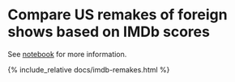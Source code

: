 # Compare US remakes of foreign shows based on IMDb scores

See [notebook](https://nbviewer.jupyter.org/github/tuanpham96/series-remake/blob/main/notebook.ipynb) for more information.

{% include_relative docs/imdb-remakes.html %}
